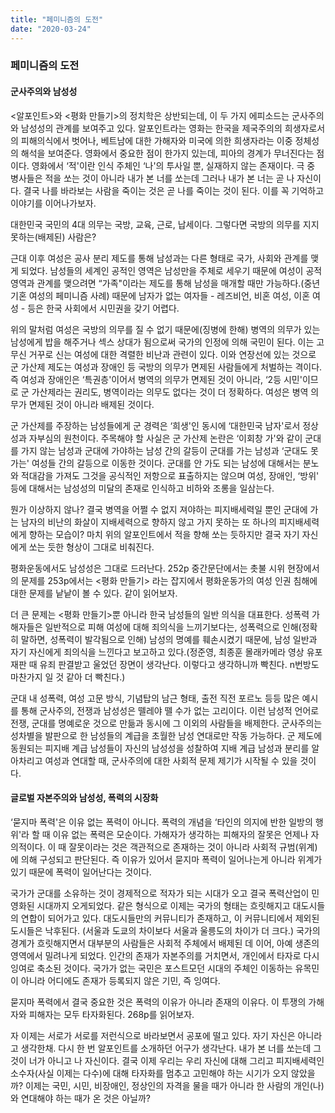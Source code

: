 ```yaml
---
title: "페미니즘의 도전"
date: "2020-03-24"
---
```


### 페미니즘의 도전

#### 군사주의와 남성성
<알포인트>와 <평화 만들기>의 정치학은 상반되는데, 이 두 가지 에피소드는 군사주의와 남성성의 관계를 보여주고 있다. 
알포인트라는 영화는 한국을 제국주의의 희생자로서의 피해의식에서 벗어나, 베트남에 대한 가해자와 미국에 의한 희생자라는 이중 정체성의 해석을 보여준다. 영화에서 중요한 점이 한가지 있는데, 피아의 경계가 무너진다는 점이다. 영화에서 ‘적'이란 인식 주체인 ‘나'의 투사일 뿐, 실재하지 않는 존재이다. 극 중 병사들은 적을 쏘는 것이 아니라 내가 본 너를 쏘는데 그러나 내가 본 너는 곧 나 자신이다. 결국 나를 바라보는 사람을 죽이는 것은 곧 나를 죽이는 것이 된다. 이를 꼭 기억하고 이야기를 이어나가보자.

대한민국 국민의 4대 의무는 국방, 교육, 근로, 납세이다. 그렇다면 국방의 의무를 지지 못하는(배제된) 사람은?

근대 이후 여성은 공사 분리 제도를 통해 남성과는 다른 형태로 국가, 사회와 관계를 맺게 되었다. 남성들의 세계인 공적인 영역은 남성만을 주체로 세우기 때문에 여성이 공적 영역과 관계를 맺으려면 “가족"이라는 제도를 통해 남성을 매개할 때만 가능하다.(중년 기혼 여성의 페미니즘 사례) 
때문에 남자가 없는 여자들 - 레즈비언, 비혼 여성, 이혼 여성 - 등은 한국 사회에서 시민권을 갖기 어렵다.

위의 말처럼 여성은 국방의 의무를 질 수 없기 때문에(징병에 한해) 병역의 의무가 있는 남성에게 밥을 해주거나 섹스 상대가 됨으로써 국가의 인정에 의해 국민이 된다. 이는 고무신 거꾸로 신는 여성에 대한 격렬한 비난과 관련이 있다.
이와 연장선에 있는 것으로 군 가산제 제도는 여성과 장애인 등 국방의 의무가 면제된 사람들에게 처벌하는 격이다. 즉 여성과 장애인은 ‘특권층'이어서 병역의 의무가 면제된 것이 아니라, ‘2등 시민'이므로 군 가산제라는 권리도, 병역이라는 의무도 없다는 것이 더 정확하다. 여성은 병역 의무가 면제된 것이 아니라 배제된 것이다. 

군 가산제를 주장하는 남성들에게 군 경력은 ‘희생'인 동시에 ‘대한민국 남자'로서 정상성과 자부심의 원천이다. 주목해야 할 사실은 군 가산제 논란은 ‘이회창 가'와 같이 군대를 가지 않는 남성과 군대에 가야하는 남성 간의 갈등이 군대를 가는 남성과 ‘군대도 못 가는' 여성들 간의 갈등으로 이동한 것이다. 군대를 안 가도 되는 남성에 대해서는 분노와 적대감을 가져도 그것을 공식적인 저항으로 표출하지는 않으며 여성, 장애인, ‘방위' 등에 대해서는 남성성의 미달의 존재로 인식하고 비하와 조롱을 일삼는다. 

뭔가 이상하지 않나? 결국 병역을 어쩔 수 없지 져야하는 피지배세력일 뿐인 군대에 가는 남자의 비난의 화살이 지배세력으로 향하지 않고 가지 못하는 또 하나의 피지배세력에게 향하는 모습이? 마치 위의 알포인트에서 적을 향해 쏘는 듯하지만 결국 자기 자신에게 쏘는 듯한 형상이 그대로 비춰진다. 

평화운동에서도 남성성은 그대로 드러난다. 252p 중간문단에서는 촛불 시위 현장에서의 문제를 253p에서는 <평화 만들기> 라는 잡지에서 평화운동가의 여성 인권 침해에 대한 문제를 낱낱이 볼 수 있다. 같이 읽어보자.

더 큰 문제는 <평화 만들기>뿐 아니라 한국 남성들의 일반 의식을 대표한다. 성폭력 가해자들은 일반적으로 피해 여성에 대해 죄의식을 느끼기보다는, 성폭력으로 인해(정확히 말하면, 성폭력이 발각됨으로 인해) 남성의 명예를 훼손시켰기 때문에, 남성 일반과 자기 자신에게 죄의식을 느낀다고 보고하고 있다.(정준영, 최종훈 몰래카메라 영상 유포 재판 때 유죄 판결받고 울었던 장면이 생각난다. 이렇다고 생각하니까 빡친다. n번방도 마찬가지 일 것 같아 더 빡친다.)

군대 내 성폭력, 여성 고문 방식, 기념탑의 남근 형태, 출전 직전 포르노 등등 많은 예시를 통해 군사주의, 전쟁과 남성성은 뗄레야 뗄 수가 없는 고리이다. 이런 남성적 언어로 전쟁, 군대를 명예로운 것으로 만듦과 동시에 그 이외의 사람들을 배제한다. 
군사주의는 성차별을 발판으로 한 남성들의 계급을 초월한 남성 연대로만 작동 가능하다. 군 제도에 동원되는 피지배 계급 남성들이 자신의 남성성을 성찰하여 지배 계급 남성과 분리를 알아차리고 여성과 연대할 때, 군사주의에 대한 사회적 문제 제기가 시작될 수 있을 것이다. 

#### 글로벌 자본주의와 남성성, 폭력의 시장화
‘묻지마 폭력'은 이유 없는 폭력이 아니다. 폭력의 개념을 ‘타인의 의지에 반한 일방의 행위'라 할 때 이유 없는 폭력은 모순이다. 가해자가 생각하는 피해자의 잘못은 언제나 자의적이다. 이 때 잘못이라는 것은 객관적으로 존재하는 것이 아니라 사회적 규범(위계)에 의해 구성되고 판단된다. 즉 이유가 있어서 묻지마 폭력이 일어나는게 아니라 위계가 있기 때문에 폭력이 일어난다는 것이다. 

국가가 군대를 소유하는 것이 경제적으로 적자가 되는 시대가 오고 결국 폭력산업이 민영화된 시대까지 오게되었다. 같은 형식으로 이제는 국가의 형태는 흐릿해지고 대도시들의 연합이 되어가고 있다. 대도시들만의 커뮤니티가 존재하고, 이 커뮤니티에서 제외된 도시들은 낙후된다. (서울과 도쿄의 차이보다 서울과 울릉도의 차이가 더 크다.)
국가의 경계가 흐릿해지면서 대부분의 사람들은 사회적 주체에서 배제된 데 이어, 아예 생존의 영역에서 밀려나게 되었다. 인간의 존재가 자본주의를 거치면서, 개인에서 타자로 다시 잉여로 축소된 것이다. 국가가 없는 국민은 포스트모던 시대의 주체인 이동하는 유목민이 아니라 어디에도 존재가 등록되지 않은 기민, 즉 잉여다.

묻지마 폭력에서 결국 중요한 것은 폭력의 이유가 아니라 존재의 이유다. 이 투쟁의 가해자와 피해자는 모두 타자화된다. 268p를 읽어보자.

자 이제는 서로가 서로를 저런식으로 바라보면서 공포에 떨고 있다. 자기 자신은 아니라고 생각한채. 
다시 한 번 알포인트를 소개하던 어구가 생각난다. 내가 본 너를 쏘는데 그것이 너가 아니고 나 자신이다. 결국 이제 우리는 우리 자신에 대해 그리고 피지배세력인 소수자(사실 이제는 다수)에 대해 타자화를 멈추고 고민해야 하는 시기가 오지 않았을까?
이제는 국민, 시민, 비장애인, 정상인의 자격을 물을 때가 아니라 한 사람의 개인(나)와 연대해야 하는 때가 온 것은 아닐까?
